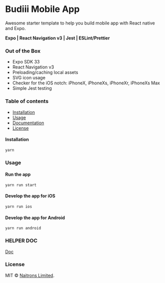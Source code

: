 # Budiii Mobile App

Awesome starter template to help you build mobile app with React native and Expo.

**Expo | React Navigation v3 | Jest | ESLint/Prettier**

### Out of the Box

- Expo SDK 33
- React Navigation v3
- Preloading/caching local assets
- SVG icon usage
- Checker for the iOS notch: iPhoneX, iPhoneXs, iPhoneXr, iPhoneXs Max
- Simple Jest testing

### Table of contents

* [Installation](#installation)
* [Usage](#usage)
* [Documentation](https://github.com/VientoDigital/ReactNativeLaravelLogin)
* [License](#license)

#### Installation

```
yarn
```

### Usage

#### Run the app

```
yarn run start
```

#### Develop the app for iOS

```
yarn run ios
```

#### Develop the app for Android

```
yarn run android
```

### HELPER DOC

[Doc](https://github.com/VientoDigital/ReactNativeLaravelLogin/blob/master/App/Components/LoginScreen.js)

### License

MIT © [Naitrons Limited](https://naitrons.com).
